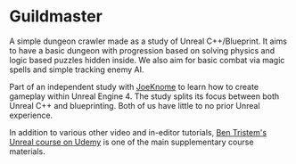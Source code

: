 # Guildmaster
A simple dungeon crawler made as a study of Unreal C++/Blueprint. It aims to have a basic dungeon with progression based on solving physics and logic based puzzles hidden inside. We also aim for basic combat via magic spells and simple tracking enemy AI.

Part of an independent study with [JoeKnome](https://github.com/JoeKnome/) to learn how to create gameplay within Unreal Engine 4. The study splits its focus between both Unreal C++ and blueprinting. Both of us have little to no prior Unreal experience.

In addition to various other video and in-editor tutorials, [Ben Tristem's Unreal course on Udemy](https://www.udemy.com/unrealcourse/) is one of the main supplementary course materials.
